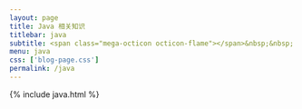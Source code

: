 ```yaml
---
layout: page
title: Java 相关知识
titlebar: java
subtitle: <span class="mega-octicon octicon-flame"></span>&nbsp;&nbsp; JDK源码，Java基础等
menu: java
css: ['blog-page.css']
permalink: /java
---
```


{% include java.html %}